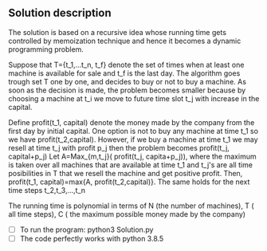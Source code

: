## Solution description 

The solution is based on a recursive idea whose running time gets controlled by  memoization technique and hence it becomes a dynamic programming problem.

Suppose that T={t_1,...t_n, t_f} denote the set of times when at least one machine is available for sale and t_f is the last day. 
The algorithm goes trough set  T one by one, and decides to buy or not to buy a machine. As soon as the decision is made, the problem becomes smaller because by choosing a machine at t_i we move to future time slot t_j with  increase in the capital. 
  
Define profit(t_1, capital) denote the money made by the company from the first day by initial capital.
One option is not to buy any machine at time t_1 so we have profit(t_2,capital).
However, if we buy a machine at time t_1 we may resell at time t_j with profit p_j then the problem becomes profit(t_j, capital+p_j) 
Let  A=Max_{m,t_j}( profit(t_j, capita+p_j)),
where the maximum is taken over all machines  that are available at time t_1  and t_j's are  all time posibilities in T that we  resell the machine and get positive profit. Then, profit(t_1, capital)=max{A, profit(t_2,capital)}. The same holds for the next time steps t_2,t_3,...,t_n

The running time is polynomial in terms of N (the number of machines), T ( all time steps), C ( the maximum possible money made by the company) 

 - [ ] To run the program: python3  Solution.py
 - [ ] The code perfectly works with python 3.8.5
